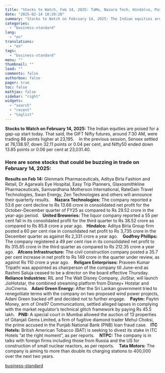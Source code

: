 ```yaml
---
title: "Stocks to Watch, Feb 14, 2025: TaMo, Nazara Tech, Hindalco, Paytm, NTPC"
date: "2025-02-14 10:20:26"
summary: "Stocks to Watch on February 14, 2025: The Indian equities are poised for a gap-up start today. That said, the GIFT Nifty futures, around 7:30 AM, were trading 88 points higher at 23,195. In the previous session, Sensex settled at 76,138.97, down 32.11 points or 0.04 per cent, and Nifty50..."
categories:
  - "business-standard"
lang:
  - "en"
translations:
  - "en"
tags:
  - "business-standard"
menu: ""
thumbnail: ""
lead: ""
comments: false
authorbox: false
pager: true
toc: false
mathjax: false
sidebar: "right"
widgets:
  - "search"
  - "recent"
  - "taglist"
---
```


**Stocks to Watch on February 14, 2025:** The Indian equities are poised for a gap-up start today. That said, the GIFT Nifty futures, around 7:30 AM, were trading 88 points higher at 23,195. 
 
In the previous session, Sensex settled at 76,138.97, down 32.11 points or 0.04 per cent, and Nifty50 ended down 13.85 points or 0.06 per cent at 23,031.40. 
### Here are some stocks that could be buzzing in trade on February 14, 2025:

**Results on Feb 14:** Glenmark Pharmaceuticals, Aditya Birla Fashion and Retail, Dr Agarwals Eye Hospital, Easy Trip Planners, Glaxosmithkline Pharmaceuticals, Samvardhana Motherson International, RateGain Travel Technologies, Swan Energy, Zen Technologies and others will announce their quarterly results. 
 
**Nazara Technologies:** The company reported a 53.6 per cent decline to Rs 13.68 crore in consolidated net profit for the October-December quarter of FY25 as compared to Rs 29.52 crore in the year-ago period.
 
**United Breweries:** The liquor company reported a 55 per cent fall in its consolidated profit for the third quarter to Rs 38.52 crore as compared to Rs 85.8 crore a year ago.
 
**Hindalco:** Aditya Birla Group firm posted a 60 per cent rise in consolidated net profit to Rs 3,735 crore in the December quarter as against Rs 2,331 crore a year ago. 
 
**Godfrey Phillips:** The company registered a 49 per cent rise in its consolidated net profit to Rs 315.85 crore in the third quarter as compared to Rs 212.35 crore a year ago.
 
**Afcons Infrastructure:** The civil construction company posted a 35.7 per cent increase in net profit to Rs 149 crore in the quarter under review, as against Rs 110 crore a year ago. 
 
**Religare Enterprises:** Praveen Kumar Tripathi was appointed as chairperson of the company till June-end as Rashmi Saluja ceased to be a director on the board effective Thursday.
 
**Reliance Industries:** RIL and The Walt Disney Company, JioStar, will launch JioHotstar, the combined streaming platform from Disney+ Hotstar and JioCinema.
 
**Adani Green Energy:** After the Sri Lankan government tried to renegoitiate terms with the company on two proposed wind power projects, Adani Green backed off and decided not to further engage. 
 
**Paytm:** Paytm Money, arm of One97 Communications, settled alleged lapses in complying with the market regulator’s technical glitch framework by paying Rs 45.5 lakh.
 
**PNB:** A special court in Mumbai allowed the auction of 13 properties of Gitanjali Gems Limited, a firm of fugitive diamond trader Mehul Choksi, the prime accused in the Punjab National Bank (PNB) loan fraud case.
 
**ITC Hotels:** British American Tobacco (BAT) is seeking to divest its stake in ITC Hotels “at the right moment”, as per reports. 
 
**NTPC:** The company is in talks with foreign firms including those from Russia and the US for construction of small nuclear reactors, as per reports. 
 
**Tata Motors:** The company is aiming to more than double its charging stations to 400,000 over the next two years.

[business-standard](https://www.business-standard.com/markets/news/stocks-to-watch-feb-14-2025-tamo-nazara-tech-hindalco-paytm-ntpc-125021400154_1.html)
